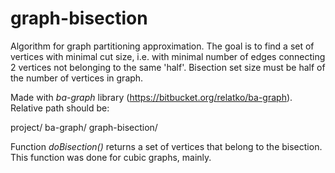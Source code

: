 # graph-bisection
Algorithm for graph partitioning approximation. The goal is to find a set of vertices with minimal cut size, i.e. with minimal number of edges connecting 2 vertices not belonging to the same 'half'. Bisection set size must be half of the number of vertices in graph.

Made with _ba-graph_ library (https://bitbucket.org/relatko/ba-graph). Relative path should be:

project/
  ba-graph/
  graph-bisection/

Function _doBisection()_ returns a set of vertices that belong to the bisection.
This function was done for cubic graphs, mainly.
